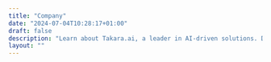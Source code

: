 ```yaml
---
title: "Company"
date: "2024-07-04T10:28:17+01:00"
draft: false
description: "Learn about Takara.ai, a leader in AI-driven solutions. Discover our mission, values, and the innovative technologies we develop to transform businesses worldwide."
layout: ""
---
```

